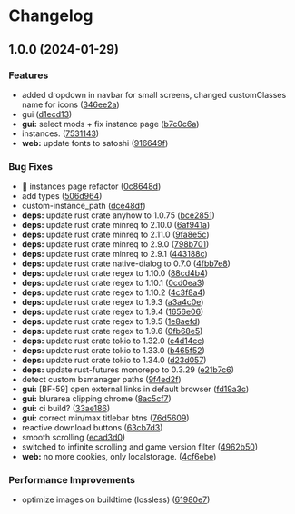 # Changelog

## 1.0.0 (2024-01-29)


### Features

* added dropdown in navbar for small screens, changed customClasses name for icons ([346ee2a](https://github.com/beat-forge/clients/commit/346ee2a0fb7a4075654bba7d580721d68e38527e))
* gui ([d1ecd13](https://github.com/beat-forge/clients/commit/d1ecd138684697ddf3031b433751732d3ca192b0))
* **gui:** select mods + fix instance page ([b7c0c6a](https://github.com/beat-forge/clients/commit/b7c0c6a7af0d2be83844dfad962a269197ddfa7e))
* instances. ([7531143](https://github.com/beat-forge/clients/commit/7531143616cf5b347e169844d3eee915723e9913))
* **web:** update fonts to satoshi ([916649f](https://github.com/beat-forge/clients/commit/916649f11c13ddf57dc67dea2c3329a37dc8b22b))


### Bug Fixes

* :construction: instances page refactor ([0c8648d](https://github.com/beat-forge/clients/commit/0c8648d3be343e575de4dd36095e08ca6831a356))
* add types ([506d964](https://github.com/beat-forge/clients/commit/506d9649c1b5ba9ff0b105be47d3289ffb60a1bf))
* custom-instance_path ([dce48df](https://github.com/beat-forge/clients/commit/dce48df3eeee28f9e05d88d3e09733534f7e419b))
* **deps:** update rust crate anyhow to 1.0.75 ([bce2851](https://github.com/beat-forge/clients/commit/bce2851fec482a8a5426160afd326cdd13fc443c))
* **deps:** update rust crate minreq to 2.10.0 ([6af941a](https://github.com/beat-forge/clients/commit/6af941add6e3698052fd109cf27a20345307221a))
* **deps:** update rust crate minreq to 2.11.0 ([9fa8e5c](https://github.com/beat-forge/clients/commit/9fa8e5c0422ab6b0b94100291307bb93567dd52a))
* **deps:** update rust crate minreq to 2.9.0 ([798b701](https://github.com/beat-forge/clients/commit/798b7014d1d62d27621bc0e44f6d456e48cae86e))
* **deps:** update rust crate minreq to 2.9.1 ([443188c](https://github.com/beat-forge/clients/commit/443188c52a76fe91ed24646d6ee37b46a4563b0f))
* **deps:** update rust crate native-dialog to 0.7.0 ([4fbb7e8](https://github.com/beat-forge/clients/commit/4fbb7e86a8a63a96237d969449546ea25bfb8ebb))
* **deps:** update rust crate regex to 1.10.0 ([88cd4b4](https://github.com/beat-forge/clients/commit/88cd4b4e99886aa9936a1364886449aa9e31e395))
* **deps:** update rust crate regex to 1.10.1 ([0cd0ea3](https://github.com/beat-forge/clients/commit/0cd0ea3d3ab636a77ccd708fed789a60e0382bca))
* **deps:** update rust crate regex to 1.10.2 ([4c3f8a4](https://github.com/beat-forge/clients/commit/4c3f8a444fcdc058ef15730714fd470c6e20e56a))
* **deps:** update rust crate regex to 1.9.3 ([a3a4c0e](https://github.com/beat-forge/clients/commit/a3a4c0e69d858b10a4b67838b3ecdb06067cff31))
* **deps:** update rust crate regex to 1.9.4 ([1656e06](https://github.com/beat-forge/clients/commit/1656e0676b450385fd3c40049eccf7bca255a109))
* **deps:** update rust crate regex to 1.9.5 ([1e8aefd](https://github.com/beat-forge/clients/commit/1e8aefdf08e86cf12957202d08143761c3ad103f))
* **deps:** update rust crate regex to 1.9.6 ([0fb68e5](https://github.com/beat-forge/clients/commit/0fb68e59ec57d22bce1e20477f6197b8c4ba6486))
* **deps:** update rust crate tokio to 1.32.0 ([c4d14cc](https://github.com/beat-forge/clients/commit/c4d14cc772fdaea3cec507a2db4d5e5af0bcc422))
* **deps:** update rust crate tokio to 1.33.0 ([b465f52](https://github.com/beat-forge/clients/commit/b465f5268e05aad0de6b389e8006e996cb14d6ba))
* **deps:** update rust crate tokio to 1.34.0 ([d23d057](https://github.com/beat-forge/clients/commit/d23d057d7fcbae288291157cde4019376051bee8))
* **deps:** update rust-futures monorepo to 0.3.29 ([e21b7c6](https://github.com/beat-forge/clients/commit/e21b7c61f511ee2dd7fff705bcd12551406fc1c6))
* detect custom bsmanager paths ([9f4ed2f](https://github.com/beat-forge/clients/commit/9f4ed2f3bb5de6c02f05d3258be4f1edf157c696))
* **gui:** [BF-59] open external links in default browser ([fd19a3c](https://github.com/beat-forge/clients/commit/fd19a3cf41f4bf9ab059a3c0ac51ed3fd974028e))
* **gui:** blurarea clipping chrome ([8ac5cf7](https://github.com/beat-forge/clients/commit/8ac5cf71d806197f053514c763d35e9b5034d5ff))
* **gui:** ci build? ([33ae186](https://github.com/beat-forge/clients/commit/33ae18621cabba609cc5a596e8a6fc0553bef5b6))
* **gui:** correct min/max titlebar btns ([76d5609](https://github.com/beat-forge/clients/commit/76d5609188b006b637ef468d47485c6f425ec3c4))
* reactive download buttons ([63cb7d3](https://github.com/beat-forge/clients/commit/63cb7d32c8bcf447e499037ad2130d381c54a467))
* smooth scrolling ([ecad3d0](https://github.com/beat-forge/clients/commit/ecad3d0066c0c5faea18c31282852700bdfd4025))
* switched to infinite scrolling and game version filter ([4962b50](https://github.com/beat-forge/clients/commit/4962b508a3ca3943f7cdc201828bba9fb4f4cd44))
* **web:** no more cookies, only localstorage. ([4cf6ebe](https://github.com/beat-forge/clients/commit/4cf6ebe1880e614dd5be841795a5905bba38f6c2))


### Performance Improvements

* optimize images on buildtime (lossless) ([61980e7](https://github.com/beat-forge/clients/commit/61980e71eff1a0a9417db9e2bf39252010348324))
